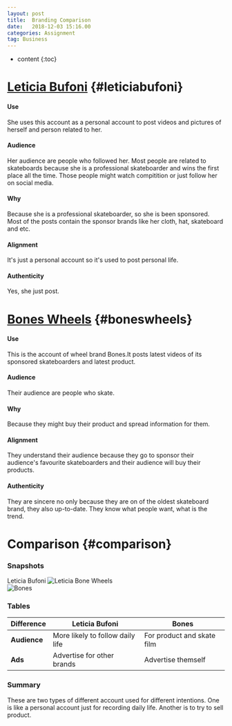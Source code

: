 ```yaml
---
layout: post
title:  Branding Comparison
date:   2018-12-03 15:16.00
categories: Assignment
tag: Business
---
```

* content
{:toc}

[Leticia Bufoni](https://www.instagram.com/leticiabufoni/)		{#leticiabufoni}
====================================
#### Use
She uses this account as a personal account to post videos and pictures of herself and person related to her.

#### Audience
Her audience are people who followed her. Most people are related to skateboards because she is a professional skateboarder and wins the first place all the time. Those people might watch compitition or just follow her on social media.

#### Why
Because she is a professional skateboarder, so she is been sponsored. Most of the posts contain the sponsor brands like her cloth, hat, skateboard and etc.

#### Alignment
It's just a personal account so it's used to post personal life.

#### Authenticity
Yes, she just post.

[Bones Wheels](https://www.instagram.com/boneswheels/)      {#boneswheels}
==============================================
#### Use
This is the account of wheel brand Bones.It posts latest videos of its sponsored skateboarders and latest product.

#### Audience
Their audience are people who skate.

#### Why
Because they might buy their product and spread information for them.

#### Alignment
They understand their audience because they go to sponsor their audience's favourite skateboarders and their audience will buy their products.

#### Authenticity
They are sincere no only because they are on of the oldest skateboard brand, they also up-to-date. They know what people want, what is the trend.

Comparison      {#comparison}
============================
### Snapshots
   Leticia Bufoni
     ![Leticia](/styles/images/branding-comparison/Leticia.jpg) 
   Bone Wheels  
    ![Bones](/styles/images/branding-comparison/Bones.jpg) 

### Tables

|Difference|Leticia Bufoni| Bones|
|------| --------------------------------|--------------------------|
|**Audience**|More likely to follow daily life|For product and skate film|
|**Ads**|Advertise for other brands|Advertise themself|

### Summary
These are two types of different account used for different intentions. One is like a personal account just for recording daily life. Another is to try to sell product.
